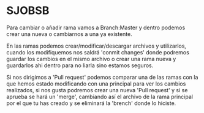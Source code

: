 # SJOBSB

Para cambiar o añadir rama vamos a Branch:Master y dentro podemos crear una nueva o cambiarnos a una ya existente.

En las ramas podemos crear/modificar/descargar archivos y utilizarlos, cuando los modifiquemos nos saldrá 'conmit changes' donde podremos guardar los cambios en el mismo archivo o crear una rama nueva y guardarlos ahi dentro para no liarla sino estamos seguros.

Si nos dirigimos a 'Pull request' podemos comparar una de las ramas con la que hemos estado modificando con una principal para ver los cambios realizados, si nos gusta podremos crear una nueva 'Pull request' y si se aprueba se hará un 'merge', cambiando así el archivo de la rama principal por el que tu has creado y se eliminará la 'brench' donde lo hiciste.
